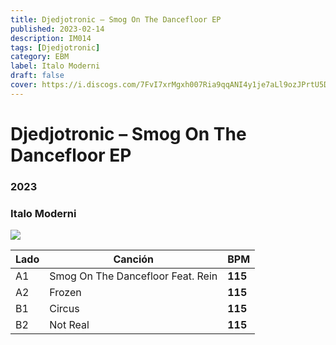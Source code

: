```yaml
---
title: Djedjotronic – Smog On The Dancefloor EP
published: 2023-02-14
description: IM014
tags: [Djedjotronic]
category: EBM
label: Italo Moderni
draft: false
cover: https://i.discogs.com/7FvI7xrMgxh007Ria9qqANI4y1je7aLl9ozJPrtU5D4/rs:fit/g:sm/q:90/h:600/w:600/czM6Ly9kaXNjb2dz/LWRhdGFiYXNlLWlt/YWdlcy9SLTI4NDI0/MjU0LTE2OTU5MTA0/MjMtMTM1MC5qcGVn.jpeg
---
```


# Djedjotronic – Smog On The Dancefloor EP

### **2023**

### Italo Moderni

![](https://i.discogs.com/7FvI7xrMgxh007Ria9qqANI4y1je7aLl9ozJPrtU5D4/rs:fit/g:sm/q:90/h:600/w:600/czM6Ly9kaXNjb2dz/LWRhdGFiYXNlLWlt/YWdlcy9SLTI4NDI0/MjU0LTE2OTU5MTA0/MjMtMTM1MC5qcGVn.jpeg)

| Lado | Canción                           | BPM     |
| ---- | --------------------------------- | ------- |
| A1   | Smog On The Dancefloor Feat. Rein | **115** |
| A2   | Frozen                            | **115** |
| B1   | Circus                            | **115** |
| B2   | Not Real                          | **115** |
